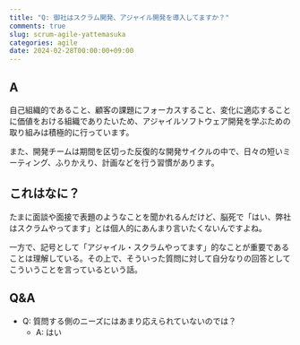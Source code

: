 ```yaml
---
title: "Q: 御社はスクラム開発、アジャイル開発を導入してますか？"
comments: true
slug: scrum-agile-yattemasuka
categories: agile
date: 2024-02-28T00:00:00+09:00
---
```


## A

自己組織的であること、顧客の課題にフォーカスすること、変化に適応することに価値をおける組織でありたいため、アジャイルソフトウェア開発を学ぶための取り組みは積極的に行っています。

また、開発チームは期間を区切った反復的な開発サイクルの中で、日々の短いミーティング、ふりかえり、計画などを行う習慣があります。

## これはなに？

たまに面談や面接で表題のようなことを聞かれるんだけど、脳死で「はい、弊社はスクラムやってます」とは個人的にあんまり言いたくないんですよね。

一方で、記号として「アジャイル・スクラムやってます」的なことが重要であることは理解している。その上で、そういった質問に対して自分なりの回答としてこういうことを言っているという話。

## Q&A

- Q: 質問する側のニーズにはあまり応えられていないのでは？
  - A: はい
